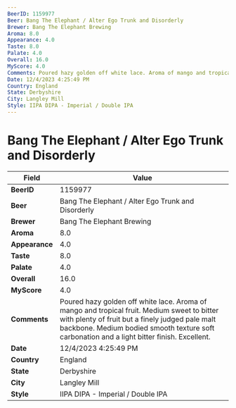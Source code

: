 ```yaml
---
BeerID: 1159977
Beer: Bang The Elephant / Alter Ego Trunk and Disorderly
Brewer: Bang The Elephant Brewing
Aroma: 8.0
Appearance: 4.0
Taste: 8.0
Palate: 4.0
Overall: 16.0
MyScore: 4.0
Comments: Poured hazy golden off white lace. Aroma of mango and tropical fruit. Medium sweet to bitter with plenty of fruit but a finely judged pale malt backbone. Medium bodied smooth texture soft carbonation and a light bitter finish. Excellent.
Date: 12/4/2023 4:25:49 PM
Country: England
State: Derbyshire
City: Langley Mill
Style: IIPA DIPA - Imperial / Double IPA
---
```


# Bang The Elephant / Alter Ego Trunk and Disorderly

| Field         | Value |
|---------------|-------|
| **BeerID** | 1159977 |
| **Beer** | Bang The Elephant / Alter Ego Trunk and Disorderly |
| **Brewer** | Bang The Elephant Brewing |
| **Aroma** | 8.0 |
| **Appearance** | 4.0 |
| **Taste** | 8.0 |
| **Palate** | 4.0 |
| **Overall** | 16.0 |
| **MyScore** | 4.0 |
| **Comments** | Poured hazy golden off white lace. Aroma of mango and tropical fruit. Medium sweet to bitter with plenty of fruit but a finely judged pale malt backbone. Medium bodied smooth texture soft carbonation and a light bitter finish. Excellent. |
| **Date** | 12/4/2023 4:25:49 PM |
| **Country** | England |
| **State** | Derbyshire |
| **City** | Langley Mill |
| **Style** | IIPA DIPA - Imperial / Double IPA |
